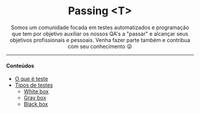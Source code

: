 <h1 align="center"> Passing &lt;T&gt;</h1>

<p align="center">Somos um comunidade focada em testes automatizados e programação que tem por objetivo auxiliar os nossos QA's a "passar" e alcançar seus objetivos profissionais e pessoais. Venha fazer parte também e contribua com seu conhecimento 😜 </p>

<hr>
<h4>Conteúdos</h4>

 * [O que é teste](#conceito-de-teste)
 * [Tipos de testes]()
   * [White box](#white-box)
   * [Gray box](#gray-box)
   * [Black box](#black-box) 

